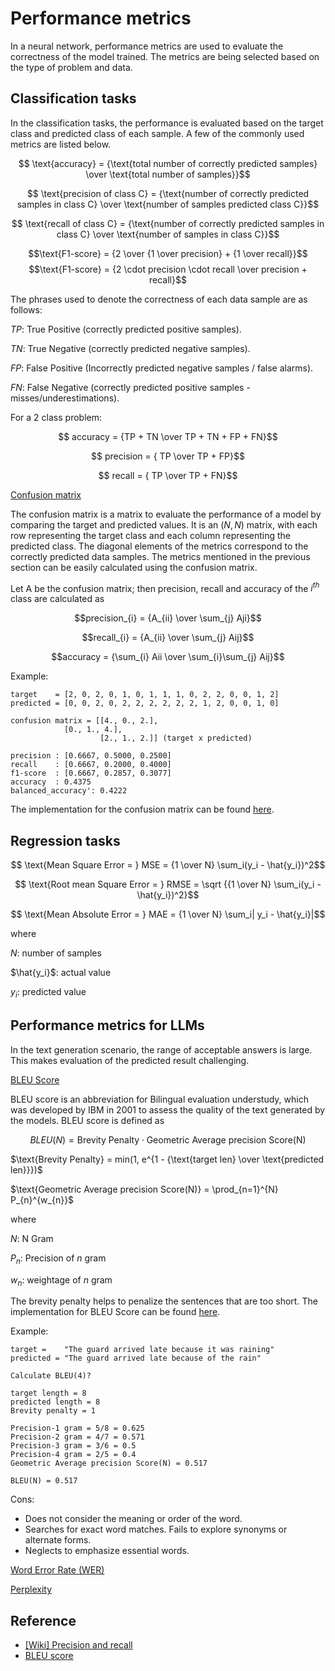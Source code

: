 # Performance metrics

In a neural network, performance metrics are used to evaluate the correctness of the model trained. The metrics are being selected based on the type of problem and data.

## Classification tasks
In the classification tasks, the performance is evaluated based on the target class and predicted class of each sample. A few of the commonly used metrics are listed below.

$$ \text{accuracy} = {\text{total number of correctly predicted samples} \over \text{total number of samples}}$$

$$ \text{precision of class C} = {\text{number of correctly predicted samples in class C} \over \text{number of samples predicted class C}}$$

$$ \text{recall of class C} = {\text{number of correctly predicted samples in class C} \over \text{number of samples in class C}}$$

$$\text{F1-score} = {2 \over {1 \over precision} + {1 \over recall}}$$
$$\text{F1-score} = {2 \cdot precision \cdot recall \over precision + recall}$$

The phrases used to denote the correctness of each data sample are as follows:

$TP$: True Positive (correctly predicted positive samples).

$TN$: True Negative (correctly predicted negative samples).

$FP$: False Positive (Incorrectly predicted negative samples / false alarms).

$FN$: False Negative (correctly predicted positive samples - misses/underestimations).

For a 2 class problem:

$$ accuracy = {TP + TN \over TP + TN + FP + FN}$$

$$ precision = { TP \over TP + FP}$$

$$ recall = { TP \over TP + FN}$$

<ins>Confusion matrix</ins>

The confusion matrix is a matrix to evaluate the performance of a model by comparing the target and predicted values. It is an $(N, N)$ matrix, with each row representing the target class and each column representing the predicted class. The diagonal elements of the metrics correspond to the correctly predicted data samples. The metrics mentioned in the previous section can be easily calculated using the confusion matrix.

Let A be the confusion matrix; then precision, recall and accuracy of the $i^{th}$ class are calculated as

$$precision_{i} = {A_{ii} \over \sum_{j} Aji}$$

$$recall_{i} = {A_{ii} \over \sum_{j} Aij}$$

$$accuracy = {\sum_{i} Aii \over \sum_{i}\sum_{j} Aij}$$

Example:
```
target    = [2, 0, 2, 0, 1, 0, 1, 1, 1, 0, 2, 2, 0, 0, 1, 2]
predicted = [0, 0, 2, 0, 2, 2, 2, 2, 2, 2, 1, 2, 0, 0, 1, 0]

confusion matrix = [[4., 0., 2.],
		    [0., 1., 4.],
                    [2., 1., 2.]] (target x predicted)

precision : [0.6667, 0.5000, 0.2500] 
recall    : [0.6667, 0.2000, 0.4000] 
f1-score  : [0.6667, 0.2857, 0.3077]
accuracy  : 0.4375
balanced_accuracy': 0.4222
```
The implementation for the confusion matrix can be found [here](/notes/dl/modules/metrics/confusion_matrix.py).

## Regression tasks
$$ \text{Mean Square Error = } MSE = {1 \over N} \sum_i(y_i - \hat{y_i})^2$$

$$ \text{Root mean Square Error = } RMSE = \sqrt {{1 \over N} \sum_i(y_i - \hat{y_i})^2}$$

$$ \text{Mean Absolute Error = } MAE = {1 \over N} \sum_i|
y_i - \hat{y_i}|$$

where

$N$: number of samples

$\hat{y_i}$: actual value

$y_i$: predicted value

## Performance metrics for LLMs

In the text generation scenario, the range of acceptable answers is large. This makes evaluation of the predicted result challenging.

<ins> BLEU Score </ins>

BLEU score is an abbreviation for Bilingual evaluation understudy, which was developed by IBM in 2001 to assess the quality of the text generated by the models. BLEU score is defined as

$$BLEU(N) = \text{Brevity Penalty} \cdot \text{Geometric Average precision Score(N)}$$

$\text{Brevity Penalty} = min(1, e^{1 - {\text{target len} \over \text{predicted len}}})$

$\text{Geometric Average precision Score(N)} = \prod_{n=1}^{N} P_{n}^{w_{n}}$

where

$N$: N Gram

$P_{n}$: Precision of $n$ gram

$w_{n}$: weightage of $n$ gram

The brevity penalty helps to penalize the sentences that are too short. The implementation for BLEU Score can be found [here](/notes/dl/modules/metrics/bleu_score.py).

Example:
```
target =    "The guard arrived late because it was raining"
predicted = "The guard arrived late because of the rain"

Calculate BLEU(4)?

target length = 8
predicted length = 8
Brevity penalty = 1

Precision-1 gram = 5/8 = 0.625
Precision-2 gram = 4/7 = 0.571
Precision-3 gram = 3/6 = 0.5
Precision-4 gram = 2/5 = 0.4
Geometric Average precision Score(N) = 0.517

BLEU(N) = 0.517
```
Cons:

* Does not consider the meaning or order of the word.
* Searches for exact word matches. Fails to explore synonyms or alternate forms.
* Neglects to emphasize essential words.

<ins> Word Error Rate (WER) </ins>

<ins> Perplexity </ins>

## Reference
* [[Wiki] Precision and recall](https://en.wikipedia.org/wiki/Precision_and_recall)
* [BLEU score](https://towardsdatascience.com/foundations-of-nlp-explained-bleu-score-and-wer-metrics-1a5ba06d812b/)

